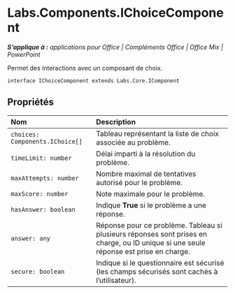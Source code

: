 
# <a name="labs.components.ichoicecomponent"></a>Labs.Components.IChoiceComponent

 _**S’applique à :** applications pour Office | Compléments Office | Office Mix | PowerPoint_

Permet des interactions avec un composant de choix.

```
interface IChoiceComponent extends Labs.Core.IComponent
```


## <a name="properties"></a>Propriétés


|Nom|Description|
|:-----|:-----|
| `choices: Components.IChoice[]`|Tableau représentant la liste de choix associée au problème.|
| `timeLimit: number`|Délai imparti à la résolution du problème.|
| `maxAttempts: number`|Nombre maximal de tentatives autorisé pour le problème.|
| `maxScore: number`|Note maximale pour le problème.|
| `hasAnswer: boolean`|Indique **True** si le problème a une réponse.|
| `answer: any`|Réponse pour ce problème. Tableau si plusieurs réponses sont prises en charge, ou ID unique si une seule réponse est prise en charge.|
| `secure: boolean`|Indique si le questionnaire est sécurisé (les champs sécurisés sont cachés à l’utilisateur).|
